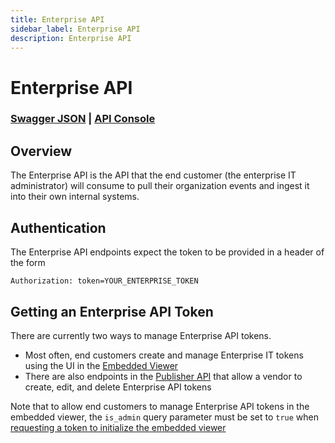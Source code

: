 ```yaml
---
title: Enterprise API
sidebar_label: Enterprise API
description: Enterprise API
---
```


# Enterprise API

### [Swagger JSON](http://localhost:3000/auditlog/enterprise/v1/swagger.json) | [API Console](https://retraced.readme.io/v1.0/reference)

## Overview

The Enterprise API is the API that the end customer (the enterprise IT administrator) will consume to pull their organization events and ingest it into their own internal systems.

## Authentication

The Enterprise API endpoints expect the token to be provided in a header of the form

```
Authorization: token=YOUR_ENTERPRISE_TOKEN
```

## Getting an Enterprise API Token

There are currently two ways to manage Enterprise API tokens.

- Most often, end customers create and manage Enterprise IT tokens using the UI in the [Embedded Viewer](/docs/retraced/getting-started/embedded-viewer)
- There are also endpoints in the [Publisher API](/docs/retraced/apis/publisher-api) that
  allow a vendor to create, edit, and delete Enterprise API tokens

Note that to allow end customers to manage Enterprise API tokens in the embedded viewer,
the `is_admin` query parameter must be set to `true` when [requesting a token to initialize the embedded viewer](https://retraced.readme.io/reference#publisherv1projectprojectidviewertoken)

